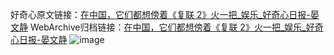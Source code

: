 好奇心原文链接：[在中国，它们都想傍着《复联 2》火一把_娱乐_好奇心日报-晏文静](https://www.qdaily.com/articles/9175.html)
WebArchive归档链接：[在中国，它们都想傍着《复联 2》火一把_娱乐_好奇心日报-晏文静](http://web.archive.org/web/20190623153847/https://www.qdaily.com/articles/9175.html)
![image](http://ww3.sinaimg.cn/large/007d5XDply1g3veacstj4j30u048ihdt)